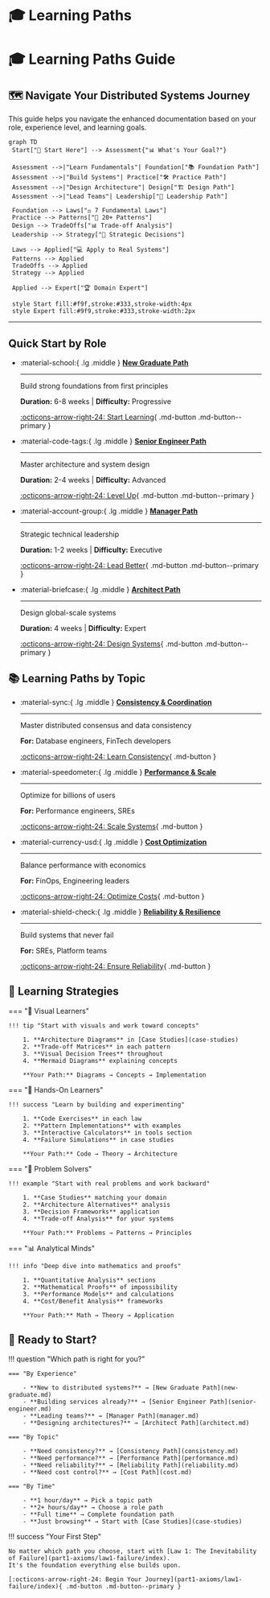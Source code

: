 # 🎓 Learning Paths

# 🎓 Learning Paths Guide

## 🗺 Navigate Your Distributed Systems Journey

This guide helps you navigate the enhanced documentation based on your role, experience level, and learning goals.

```mermaid
graph TD
 Start["🎯 Start Here"] --> Assessment{"📊 What's Your Goal?"}
 
 Assessment -->|"Learn Fundamentals"| Foundation["📚 Foundation Path"]
 Assessment -->|"Build Systems"| Practice["🛠️ Practice Path"]
 Assessment -->|"Design Architecture"| Design["🏗️ Design Path"]
 Assessment -->|"Lead Teams"| Leadership["💼 Leadership Path"]
 
 Foundation --> Laws["⚖️ 7 Fundamental Laws"]
 Practice --> Patterns["🎨 20+ Patterns"]
 Design --> TradeOffs["📊 Trade-off Analysis"]
 Leadership --> Strategy["🚀 Strategic Decisions"]
 
 Laws --> Applied["💻 Apply to Real Systems"]
 Patterns --> Applied
 TradeOffs --> Applied
 Strategy --> Applied
 
 Applied --> Expert["🏆 Domain Expert"]
 
 style Start fill:#f9f,stroke:#333,stroke-width:4px
 style Expert fill:#9f9,stroke:#333,stroke-width:2px
```

---

## Quick Start by Role

<div class="grid cards" markdown>

- :material-school:{ .lg .middle } **[New Graduate Path](new-graduate.md)**
    
    ---
    
    Build strong foundations from first principles
    
    **Duration:** 6-8 weeks | **Difficulty:** Progressive
    
    [:octicons-arrow-right-24: Start Learning](new-graduate.md){ .md-button .md-button--primary }

- :material-code-tags:{ .lg .middle } **[Senior Engineer Path](senior-engineer.md)**
    
    ---
    
    Master architecture and system design
    
    **Duration:** 2-4 weeks | **Difficulty:** Advanced
    
    [:octicons-arrow-right-24: Level Up](senior-engineer.md){ .md-button .md-button--primary }

- :material-account-group:{ .lg .middle } **[Manager Path](manager.md)**
    
    ---
    
    Strategic technical leadership
    
    **Duration:** 1-2 weeks | **Difficulty:** Executive
    
    [:octicons-arrow-right-24: Lead Better](manager.md){ .md-button .md-button--primary }

- :material-briefcase:{ .lg .middle } **[Architect Path](architect.md)**
    
    ---
    
    Design global-scale systems
    
    **Duration:** 4 weeks | **Difficulty:** Expert
    
    [:octicons-arrow-right-24: Design Systems](architect.md){ .md-button .md-button--primary }

</div>

## 📚 Learning Paths by Topic

<div class="grid cards" markdown>

- :material-sync:{ .lg .middle } **[Consistency & Coordination](consistency.md)**
    
    ---
    
    Master distributed consensus and data consistency
    
    **For:** Database engineers, FinTech developers
    
    [:octicons-arrow-right-24: Learn Consistency](consistency.md){ .md-button }

- :material-speedometer:{ .lg .middle } **[Performance & Scale](performance.md)**
    
    ---
    
    Optimize for billions of users
    
    **For:** Performance engineers, SREs
    
    [:octicons-arrow-right-24: Scale Systems](performance.md){ .md-button }

- :material-currency-usd:{ .lg .middle } **[Cost Optimization](cost.md)**
    
    ---
    
    Balance performance with economics
    
    **For:** FinOps, Engineering leaders
    
    [:octicons-arrow-right-24: Optimize Costs](cost.md){ .md-button }

- :material-shield-check:{ .lg .middle } **[Reliability & Resilience](reliability.md)**
    
    ---
    
    Build systems that never fail
    
    **For:** SREs, Platform teams
    
    [:octicons-arrow-right-24: Ensure Reliability](reliability.md){ .md-button }

</div>

## 🎯 Learning Strategies

=== "📖 Visual Learners"

    !!! tip "Start with visuals and work toward concepts"
        
        1. **Architecture Diagrams** in [Case Studies](case-studies)
        2. **Trade-off Matrices** in each pattern
        3. **Visual Decision Trees** throughout
        4. **Mermaid Diagrams** explaining concepts
        
        **Your Path:** Diagrams → Concepts → Implementation

=== "🔨 Hands-On Learners"

    !!! success "Learn by building and experimenting"
        
        1. **Code Exercises** in each law
        2. **Pattern Implementations** with examples
        3. **Interactive Calculators** in tools section
        4. **Failure Simulations** in case studies
        
        **Your Path:** Code → Theory → Architecture

=== "🧩 Problem Solvers"

    !!! example "Start with real problems and work backward"
        
        1. **Case Studies** matching your domain
        2. **Architecture Alternatives** analysis
        3. **Decision Frameworks** application
        4. **Trade-off Analysis** for your systems
        
        **Your Path:** Problems → Patterns → Principles

=== "📊 Analytical Minds"

    !!! info "Deep dive into mathematics and proofs"
        
        1. **Quantitative Analysis** sections
        2. **Mathematical Proofs** of impossibility
        3. **Performance Models** and calculations
        4. **Cost/Benefit Analysis** frameworks
        
        **Your Path:** Math → Theory → Application

## 🚀 Ready to Start?

!!! question "Which path is right for you?"
    
    === "By Experience"
        
        - **New to distributed systems?** → [New Graduate Path](new-graduate.md)
        - **Building services already?** → [Senior Engineer Path](senior-engineer.md)
        - **Leading teams?** → [Manager Path](manager.md)
        - **Designing architectures?** → [Architect Path](architect.md)
    
    === "By Topic"
        
        - **Need consistency?** → [Consistency Path](consistency.md)
        - **Need performance?** → [Performance Path](performance.md)
        - **Need reliability?** → [Reliability Path](reliability.md)
        - **Need cost control?** → [Cost Path](cost.md)
    
    === "By Time"
        
        - **1 hour/day** → Pick a topic path
        - **2+ hours/day** → Choose a role path
        - **Full time** → Complete foundation path
        - **Just browsing** → Start with [Case Studies](case-studies)

!!! success "Your First Step"
    
    No matter which path you choose, start with [Law 1: The Inevitability of Failure](part1-axioms/law1-failure/index).
    It's the foundation everything else builds upon.
    
    [:octicons-arrow-right-24: Begin Your Journey](part1-axioms/law1-failure/index){ .md-button .md-button--primary }